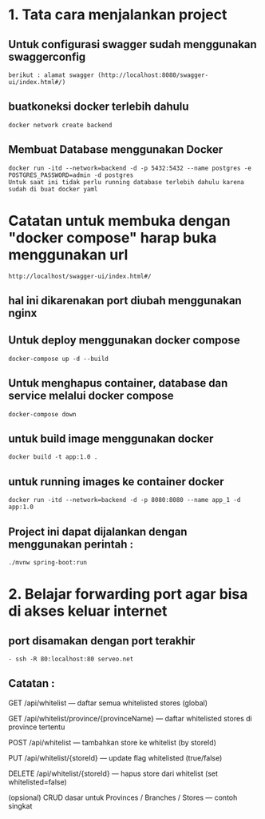 # 1. Tata cara menjalankan project
## Untuk configurasi swagger sudah menggunakan swaggerconfig
    berikut : alamat swagger (http://localhost:8080/swagger-ui/index.html#/)
## buatkoneksi docker terlebih dahulu
    docker network create backend
## Membuat Database menggunakan Docker
    docker run -itd --network=backend -d -p 5432:5432 --name postgres -e POSTGRES_PASSWORD=admin -d postgres
    Untuk saat ini tidak perlu running database terlebih dahulu karena sudah di buat docker yaml
# Catatan untuk membuka dengan "docker compose" harap buka menggunakan url 
    http://localhost/swagger-ui/index.html#/
## hal ini dikarenakan port diubah menggunakan nginx
## Untuk deploy menggunakan docker compose
    docker-compose up -d --build
## Untuk menghapus container, database dan service melalui docker compose
    docker-compose down
## untuk build image menggunakan docker
    docker build -t app:1.0 .
## untuk running images ke container docker
    docker run -itd --network=backend -d -p 8080:8080 --name app_1 -d app:1.0
## Project ini dapat dijalankan dengan menggunakan perintah :
    ./mvnw spring-boot:run
# 2. Belajar forwarding port agar bisa di akses keluar internet
## port disamakan dengan port terakhir
    - ssh -R 80:localhost:80 serveo.net

## Catatan :

GET /api/whitelist — daftar semua whitelisted stores (global)

GET /api/whitelist/province/{provinceName} — daftar whitelisted stores di province tertentu

POST /api/whitelist — tambahkan store ke whitelist (by storeId)

PUT /api/whitelist/{storeId} — update flag whitelisted (true/false)

DELETE /api/whitelist/{storeId} — hapus store dari whitelist (set whitelisted=false)

(opsional) CRUD dasar untuk Provinces / Branches / Stores — contoh singkat